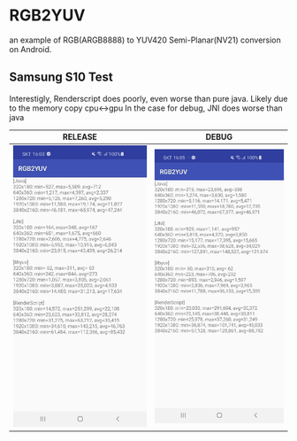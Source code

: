 RGB2YUV
===

an example of RGB(ARGB8888) to YUV420 Semi-Planar(NV21) conversion on Android.


## Samsung S10 Test ##
Interestigly, Renderscript does poorly, even worse than pure java. Likely due to the memory copy cpu<->gpu
In the case for debug, JNI does worse than java

|RELEASE|DEBUG|
| :--: | :--:|
|![release](doc/release.jpeg)|![debug](doc/debug.jpeg)|
